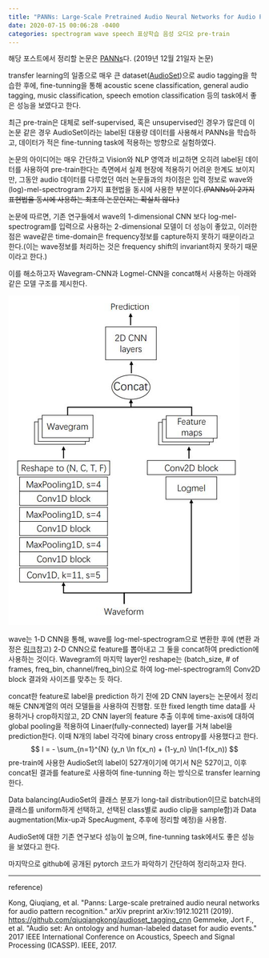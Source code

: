 ```yaml
---
title: "PANNs: Large-Scale Pretrained Audio Neural Networks for Audio Pattern Recognition"
date: 2020-07-15 00:06:28 -0400
categories: spectrogram wave speech 표상학습 음성 오디오 pre-train
---
```


해당 포스트에서 정리할 논문은 [PANNs](https://arxiv.org/pdf/1912.10211.pdf)다. (2019년 12월 21일자 논문)

transfer learning의 일종으로 매우 큰 dataset([AudioSet](https://ieeexplore.ieee.org/abstract/document/7952261))으로 audio tagging을 학습한 후에, fine-tunning을 통해 acoustic scene classification, general audio tagging, music classification, speech emotion classification 등의 task에서 좋은 성능을 보였다고 한다.

최근 pre-train은 대체로 self-supervised, 혹은 unsupervised인 경우가 많은데 이 논문 같은 경우 AudioSet이라는 label된 대용량 데이터를 사용해서 PANNs을 학습하고, 데이터가 적은 fine-tunning task에 적용하는 방향으로 실험하였다. 

논문의 아이디어는 매우 간단하고 Vision와 NLP 영역과 비교하면 오히려 label된 데이터를 사용하여 pre-train한다는 측면에서 실제 현장에 적용하기 어려운 한계도 보이지만, 그동안 audio 데이터를 다루었던 여러 논문들과의 차이점은 입력 정보로 wave와 (log)-mel-spectrogram 2가지 표현법을 동시에 사용한 부분이다.~~(PANNs이 2가지 표현법을 동시에 사용하는 최초의 논문인지는 확실치 않다.)~~

논문에 따르면, 기존 연구들에서 wave의 1-dimensional CNN 보다 log-mel-spectrogram를 입력으로 사용하는 2-dimensional 모델이 더 성능이 좋았고, 이러한 점은 wave같은 time-domain은 frequency정보를 capture하지 못하기 때문이라고 한다.(이는 wave정보를 처리하는 것은 frequency shift의 invariant하지 못하기 때문이라고 한다.)

이를 해소하고자 Wavegram-CNN과 Logmel-CNN을 concat해서 사용하는 아래와 같은 모델 구조를 제시한다.

![wavegram-logmel-CNN](/assets/images/wavegram-logmel-CNN.jpg)

wave는 1-D CNN을 통해, wave를 log-mel-spectrogram으로 변환한 후에 (변환 과정은 [링크](https://goldenaem.github.io/signal_processing/spectrogram/mel-spectrogram/stft/fourier/wave/preprocessing/Signal_Processing-preprocessing/)참고) 2-D CNN으로 feature를 뽑아내고 그 둘을 concat하여 prediction에 사용하는 것이다. Wavegram의 마지막 layer인 reshape는 (batch_size, # of frames, freq_bin, channel/freq_bin)으로 하여 log-mel-spectrogram의 Conv2D block 결과와 사이즈를 맞추는 듯 하다.

concat한 feature로 label을 prediction 하기 전에 2D CNN layers는 논문에서 정리해둔 CNN계열의 여러 모델들을 사용하여 진행함. 또한 fixed length time data를 사용하거나 crop하지않고, 2D CNN layer의 feature 추출 이후에 time-axis에 대하여 global pooling을 적용하여 Linaer(fully-connected) layer를 거쳐 label을 prediction한다. 이때 N개의 label 각각에 binary cross entropy를 사용했다고 한다.
$$ l = - \sum_{n=1}^{N} (y_n \ln f(x_n) + (1-y_n) \ln(1-f(x_n)) $$
pre-train에 사용한 AudioSet의 label이 527개이기에 여기서 N은 527이고, 이후 concat된 결과를 feature로 사용하여 fine-tunning 하는 방식으로 transfer learning한다. 

Data balancing(AudioSet의 클래스 분포가 long-tail distribution이므로 batch내의 클래스를 uniform하게 선택하고, 선택된 class별로 audio clip을 sample함)과 Data augmentation(Mix-up과 SpecAugment, 추후에 정리할 예정)을 사용함. 

AudioSet에 대한 기존 연구보다 성능이 높으며, fine-tunning task에서도 좋은 성능을 보였다고 한다. 

마지막으로 github에 공개된 pytorch 코드가 파악하기 간단하여 정리하고자 한다.




***
  reference)

  Kong, Qiuqiang, et al. "Panns: Large-scale pretrained audio neural networks for audio pattern recognition." arXiv preprint arXiv:1912.10211 (2019).
  https://github.com/qiuqiangkong/audioset_tagging_cnn
  Gemmeke, Jort F., et al. "Audio set: An ontology and human-labeled dataset for audio events." 2017 IEEE International Conference on Acoustics, Speech and Signal Processing (ICASSP). IEEE, 2017.

